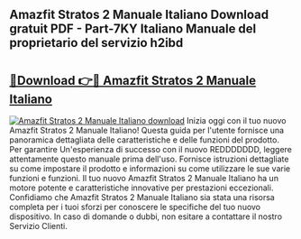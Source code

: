 ## Amazfit Stratos 2 Manuale Italiano Download gratuit PDF - Part-7KY Italiano Manuale del proprietario del servizio h2ibd

# <h2><a href="http://df97ye.blite.top/?on=Amazfit+Stratos+2+Manuale+Italiano">🔗Download 👉🔴 Amazfit Stratos 2 Manuale Italiano</a></h2>

[![Amazfit Stratos 2 Manuale Italiano download](https://i.imgur.com/lujVjoI.png)](http://df97ye.blite.top/?on=Amazfit+Stratos+2+Manuale+Italiano)
Inizia oggi con il tuo nuovo Amazfit Stratos 2 Manuale Italiano! Questa guida per l'utente fornisce una panoramica dettagliata delle caratteristiche e delle funzioni del prodotto. Per garantire Un'esperienza di successo con il nuovo REDDDDDDD, leggere attentamente questo manuale prima dell'uso. Fornisce istruzioni dettagliate su come impostare il prodotto e informazioni su come utilizzare le sue varie funzioni e funzioni. Il tuo nuovo Amazfit Stratos 2 Manuale Italiano ha un motore potente e caratteristiche innovative per prestazioni eccezionali. Confidiamo che Amazfit Stratos 2 Manuale Italiano sia stata una risorsa completa per i tuoi sforzi per conoscere le specifiche del tuo nuovo dispositivo. In caso di domande o dubbi, non esitare a contattare il nostro Servizio Clienti.
